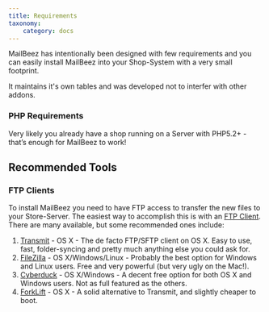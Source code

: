 ```yaml
---
title: Requirements
taxonomy:
    category: docs
---
```


MailBeez has intentionally been designed with few requirements and you can easily install MailBeez into your Shop-System with a very small footprint. 

It maintains it's own tables and was developed not to interfer with other addons.



### PHP Requirements

Very likely you already have a shop running on a Server with PHP5.2+ - that’s enough for MailBeez to work!



## Recommended Tools


### FTP Clients

To install MailBeez you need to have FTP access to transfer the new files to your Store-Server. The easiest way to accomplish this is with an [FTP Client](http://en.wikipedia.org/wiki/File_Transfer_Protocol).  There are many available, but some recommended ones include:

1. [Transmit](http://panic.com/transmit/) - OS X - The de facto FTP/SFTP client on OS X.  Easy to use, fast, folder-syncing and pretty much anything else you could ask for.
2. [FileZilla](https://filezilla-project.org/) - OS X/Windows/Linux - Probably the best option for Windows and Linux users. Free and very powerful (but very ugly on the Mac!).
3. [Cyberduck](http://cyberduck.io/) - OS X/Windows - A decent free option for both OS X and Windows users.  Not as full featured as the others.
4. [ForkLift](http://www.binarynights.com/forklift/) - OS X - A solid alternative to Transmit, and slightly cheaper to boot.


